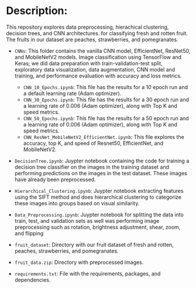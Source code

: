 # Description:

This repository explores data preprocessing, hierachical clustering, decision trees, and CNN architectures. for classifying fresh and rotten fruit. The fruits in our dataset are peaches, strawberries, and pomegranates.


- `CNNs`: This folder contains the vanilla CNN model, EfficientNet, ResNet50, and MobileNetV2 models.  Image classification using TensorFlow and Keras; we did data preparation with train-validation-test split, exploratory data visualization, data augmentation, CNN model and training, and performance evaluation with accuracy and loss metrics.
    - `CNN_10_Epochs.ipynb`: This file has the results for a 10 epoch run and a default learning rate (Adam optimizer).
    - `CNN_30_Epochs.ipynb`:  This file has the results for a 30 epoch run and a learning rate of 0.006 (Adam optimizer), along with Top K and speed metrics.
    - `CNN_50_Epochs.ipynb`: This file has the results for a 50 epoch run and a learning rate of 0.006 (Adam optimizer), along with Top K and speed metrics.
    - `CNN_ResNet_MobileNetV2_EfficientNet.ipynb`: This file explores the accuracy, top K, and speed of Resnet50, EfficientNet, and MobileNetV2.

- `DecisionTree.ipynb`: Juypter notebook containing the code for training a decision tree classifier on the images in the training dataset and performing predictions on the images in the test dataset. These images have already been preprocessed.

- `Hierarchical_Clustering.ipynb`: Juypter notebook extracting features using the SIFT method and does hierarchical clustering to categorize these images into groups based on visual similarity.

- `Data_Preprocessing.ipynb`: Juypter notebook for splitting the data into train, test, and validation sets as well was performing image preprocessing such as rotation, brightness adjustment, shear, zoom, and flipping

- `fruit_dataset`: Directory with our fruit dataset of fresh and rotten, peaches, strawberries, and pomegranates.
- `fruit_data.zip`: Directory with preprocessed images.
- `requirements.txt`: File with the requirements, packages, and dependencies.
